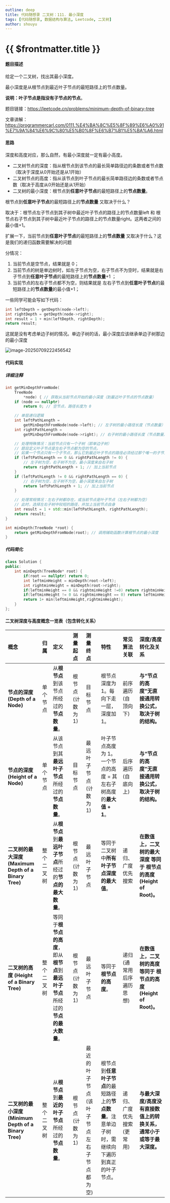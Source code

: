 ```yaml
---
outline: deep
title: 代码随想录 二叉树：111. 最小深度
tags: [代码随想录, 数据结构与算法, Leetcode, 二叉树]
author: shouyu
---
```


# {{ $frontmatter.title }}

#### 题目描述

给定一个二叉树，找出其最小深度。

最小深度是从根节点到最近叶子节点的最短路径上的节点数量。

**说明：叶子节点是指没有子节点的节点**。

题目链接：https://leetcode.cn/problems/minimum-depth-of-binary-tree

文章讲解：https://programmercarl.com/0111.%E4%BA%8C%E5%8F%89%E6%A0%91%E7%9A%84%E6%9C%80%E5%B0%8F%E6%B7%B1%E5%BA%A6.html

#### 思路

深度和高度对应，那么自然，有最小深度就一定有最小高度。

- 二叉树节点的深度：指从根节点到该节点的最长简单路径边的条数或者节点数（取决于深度从0开始还是从1开始）
- 二叉树节点的高度：指从该节点到叶子节点的最长简单路径边的条数或者节点数（取决于高度从0开始还是从1开始）
- 二叉树的最小深度：根节点到**任意叶子节点**的最短路径上的**节点数量**。

根节点到**任意叶子节点**的最短路径上的**节点数量** 又取决于什么？

取决于：根节点左子节点到其子树中最近叶子节点的路径上的节点数量left 和 根节点右子节点到其子树中最近叶子节点的路径上的节点数量right。这两者之间的最小值+1。

扩展一下，当前节点到**任意叶子节点**的最短路径上的**节点数量** 又取决于什么？这是我们的递归函数需要解决的问题

分情况：

1. 当前节点是空节点，结果就是 0；
2. 当前节点的树是单边树时，如左子节点为空，右子节点不为空时，结果就是右子节点到**任意叶子节点**的最短路径上的**节点数量**+1 ；
3. 当前节点的左右子节点都不为空，则结果就是 左右子节点到**任意叶子节点**的最短路径上的**节点数量**的最小值+1； 



一些同学可能会写如下代码：

```cpp
int leftDepth = getDepth(node->left);
int rightDepth = getDepth(node->right);
int result = 1 + min(leftDepth, rightDepth);
return result;
```

这就是没有考虑单边子树的情况。单边子树的话，最小深度应该继承单边子树那边的最小深度

![image-20250709222456542](https://images-xxueyu.oss-cn-shanghai.aliyuncs.com/image-20250709222456542.png)

#### 代码实现

##### 详细注释

```C++
int getMinDepthFromNode(
    TreeNode
        *node) { // 获取从当前节点开始的最小深度（到最近叶子节点的节点数量）
    if (node == nullptr)
        return 0; // 空节点，路径长度为 0

    // 单层递归逻辑
    int leftPathLength =
        getMinDepthFromNode(node->left); // 左子树的最小路径长度（节点数量）
    int rightPathLength =
        getMinDepthFromNode(node->right); // 右子树的最小路径长度（节点数量）

    // 处理特殊情况：当前节点只有一个子树（即单边子树）
    // 题目定义叶子节点是左右子节点都为空的节点。
    // 如果一个节点只有一个子节点，那么它到最近叶子节点的路径必须经过那个唯一的子节点。
    if (leftPathLength == 0 && rightPathLength != 0) {
        // 左子树为空，右子树不为空，最小深度来自右子树
        return rightPathLength + 1; // 加上当前节点
    }
    if (leftPathLength != 0 && rightPathLength == 0) {
        // 右子树为空，左子树不为空，最小深度来自左子树
        return leftPathLength + 1; // 加上当前节点
    }

    // 处理常规情况：左右子树都存在，或当前节点是叶子节点（左右子树都为空）
    // 此时，选择左右子树中较短的路径，并加上当前节点自身
    int result = 1 + std::min(leftPathLength, rightPathLength);
    return result;
}

int minDepth(TreeNode *root) {
    return getMinDepthFromNode(root); // 调用辅助函数计算根节点的最小深度
}
```

##### 代码简化

```C++
class Solution {
public:
    int minDepth(TreeNode* root) {
        if(root == nullptr) return 0;
        int leftminHeight = minDepth(root->left);
        int rightminHeight = minDepth(root->right);
        if(leftminHeight == 0 && rightminHeight !=0) return rightminHeight+1;
        if(leftminHeight != 0 && rightminHeight == 0) return leftminHeight+1;
        return 1+ min(leftminHeight,rightminHeight);
    }
};
```



#### 二叉树深度与高度概念一览表（包含转化关系）

| 概念                                                  | 归属       | 定义                                                         | 测量起点          | 测量终点                                    | 特性                                                         | 常见算法关联                | **深度/高度转化及关系**                                      |
| :---------------------------------------------------- | :--------- | :----------------------------------------------------------- | :---------------- | :------------------------------------------ | :----------------------------------------------------------- | :-------------------------- | :----------------------------------------------------------- |
| **节点的深度 (Depth of a Node)**                      | 单个节点   | 从**根节点**到该节点所经过的**节点数量**。                   | 根节点 (计数为 1) | 目标节点                                    | 根节点深度为 1。每向下走一层，深度加 1。                     | 前序遍历 (自顶向下)         | **与“节点的高度”无直接通用转换公式，取决于树的结构。**       |
| **节点的深度 (Height of a Node)**                     | 单个节点   | 从该节点到其**最远叶子节点**所经过的**节点数量**。           | 目标节点          | 最远叶子节点 (计数为 1)                     | 叶子节点高度为 1。一个节点的高度 = 其左右子树高度的**最大值 + 1**。 | 后序遍历 (自底向上)         | **与“节点的高度”无直接通用转换公式，取决于树的结构。**       |
| **二叉树的最大深度 (Maximum Depth of a Binary Tree)** | 整个二叉树 | 从**根节点**到**最远叶子节点**所经过的**节点的最大数量**。   | 根节点 (计数为 1) | 最远叶子节点                                | 等同于二叉树中**所有叶子节点深度的最大值**。                 | 递归、广度优先搜索          | **在数值上，二叉树的最大深度 等同于 根节点的高度 (Height of Root)。** |
| **二叉树的高度 (Height of a Binary Tree)**            | 整个二叉树 | 等同于**根节点的高度**，即从**根节点**到**最远叶子节点**所经过的**节点的最大数量**。 | 根节点 (计数为 1) | 最远叶子节点                                | 等同于**根节点的高度**。                                     | 递归 (通常用后序遍历思想)   | **在数值上，二叉树的高度 等同于 根节点的高度 (Height of Root)。** |
| **二叉树的最小深度 (Minimum Depth of a Binary Tree)** | 整个二叉树 | 从**根节点**到**最近的叶子节点**所经过的**节点数量**。       | 根节点 (计数为 1) | 最近的叶子节点 (该叶子节点左右子节点都为空) | 根节点到**任意叶子节点**的最短路径上的**节点数量**。注意单边子树时，需继续向下遍历到真正的叶子节点。 | 递归、广度优先搜索 (更常用) | **与最大深度/高度没有直接数值上的转换关系，通常小于或等于最大深度。** |


